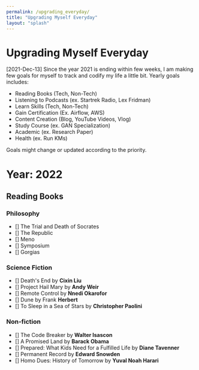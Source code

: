 ```yaml
---
permalink: /upgrading_everyday/
title: "Upgrading Myself Everyday"
layout: "splash"
---
```

# Upgrading Myself Everyday 
[2021-Dec-13] Since the year 2021 is ending within few weeks, I am making few goals for myself to track and codify my life a little bit. Yearly goals includes: 
* Reading Books (Tech, Non-Tech)
* Listening to Podcasts (ex. Startrek Radio, Lex Fridman)
* Learn Skills (Tech, Non-Tech)
* Gain Certification (Ex. Airflow, AWS)
* Content Creation (Blog, YouTube Videos, Vlog)
* Study Course (ex. GAN Specialization)
* Academic (ex. Research Paper)
* Health (ex. Run KMs)

Goals might change or updated according to the priority.

# Year: 2022
## Reading Books
### Philosophy
- [] The Trial and Death of Socrates
- [] The Republic 
- [] Meno
- [] Symposium
- [] Gorgias

### Science Fiction
- [] Death's End by **Cixin Liu**
- [] Project Hail Mary by **Andy Weir**
- [] Remote Control by **Nnedi Okarofor**
- [] Dune by Frank **Herbert**
- [] To Sleep in a Sea of Stars by **Christopher Paolini**

### Non-fiction
- [] The Code Breaker by **Walter Isascon**
- [] A Promised Land by **Barack Obama**
- [] Prepared: What Kids Need for a Fulfilled Life by **Diane Tavenner**
- [] Permanent Record by **Edward Snowden**
- [] Homo Dues: History of Tomorrow by **Yuval Noah Harari**